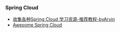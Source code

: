 ### Spring Cloud 
- [收集各种Spring Cloud 学习资源-推荐教程-byArvin](https://github.com/ityouknow/awesome-spring-cloud)
- [Awesome Spring Cloud](https://github.com/ityouknow/awesome-spring-cloud)
```

```